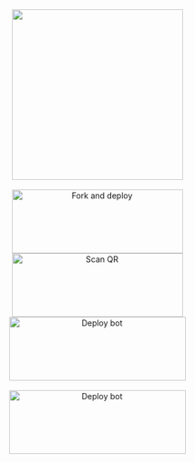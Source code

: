 <div align="center">
  <img border-radius: 15px src="https://bit.ly/3xIziTB" width="300" height="300"/>
    <div>
<br>
<a href="https://github.com/princerudh-prh/prince-rudh-md/fork"><img align="center" src="https://bit.ly/prhfork" alt="Fork and deploy" height="112" width="300" /></a>
<div>
<a href="https://bit.ly/prince-rudh-md-qr"><img align="center" src="https://bit.ly/prhscan" alt="Scan QR" height="112" width="300" /></a>
<div>
  <a href="https://gist.github.com/princerudh-prh/973c02f5f66512f8d0993f5875d33b98" target="blank"><img align="center" src="https://bit.ly/prhdeploy" alt="Deploy bot" height="112" width="310" /></a>
  <div>
<br>
<div>
  <a href="https://heroku.com/deploy?template=https://github.com/kfasachuu/prhw" target="blank"><img align="center" src="https://bit.ly/prhdeploy" alt="Deploy bot" height="112" width="310" /></a>
  <div>
<br>


 
